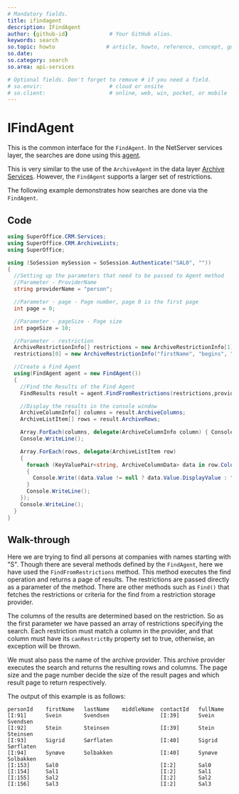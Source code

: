 ```yaml
---
# Mandatory fields.
title: ifindagent 
description: IFindAgent
author: {github-id}             # Your GitHub alias.
keywords: search
so.topic: howto                # article, howto, reference, concept, guide
so.date:
so.category: search
so.area: api-services

# Optional fields. Don't forget to remove # if you need a field.
# so.envir:                     # cloud or onsite
# so.client:                    # online, web, win, pocket, or mobile
---
```


# IFindAgent

This is the common interface for the `FindAgent`. In the NetServer services layer, the searches are done using this [agent][2].

This is very similar to the use of the `ArchiveAgent` in the data layer [Archive Services][1]. However, the `FindAgent` supports a larger set of restrictions.

The following example demonstrates how searches are done via the `FindAgent`.

## Code

```csharp
using SuperOffice.CRM.Services;
using SuperOffice.CRM.ArchiveLists;
using SuperOffice;

using (SoSession mySession = SoSession.Authenticate("SAL0", ""))
{
  //Setting up the parameters that need to be passed to Agent method
  //Parameter - ProviderName
  string providerName = "person";

  //Parameter - page - Page number, page 0 is the first page
  int page = 0;

  //Parameter - pageSize - Page size
  int pageSize = 10;

  //Parameter - restriction
  ArchiveRestrictionInfo[] restrictions = new ArchiveRestrictionInfo[1];
  restrictions[0] = new ArchiveRestrictionInfo("firstName", "begins", "s");

  //Create a Find Agent
  using(FindAgent agent = new FindAgent())
  {
    //Find the Results of the Find Agent
    FindResults result = agent.FindFromRestrictions(restrictions,providerName,pageSize,page);

    //Display the results in the console window
    ArchiveColumnInfo[] columns = result.ArchiveColumns;
    ArchiveListItem[] rows = result.ArchiveRows;

    Array.ForEach(columns, delegate(ArchiveColumnInfo column) { Console.Write(column.ToString()); });
    Console.WriteLine();

    Array.ForEach(rows, delegate(ArchiveListItem row)
    {
      foreach (KeyValuePair<string, ArchiveColumnData> data in row.ColumnData)
      {
        Console.Write((data.Value != null ? data.Value.DisplayValue : "-") + "\t");
      }
      Console.WriteLine();
    });
    Console.WriteLine();
  }
}
```

## Walk-through

Here we are trying to find all persons at companies with names starting with "S". Though there are several methods defined by the `FindAgent`, here we have used the `FindFromRestrictions` method. This method executes the find operation and returns a page of results. The restrictions are passed directly as a parameter of the method. There are other methods such as `Find()` that fetches the restrictions or criteria for the find from a restriction storage provider.

The columns of the results are determined based on the restriction. So as the first parameter we have passed an array of restrictions specifying the search. Each restriction must match a column in the provider, and that column must have its `canRestrictBy` property set to true, otherwise, an exception will be thrown.

We must also pass the name of the archive provider. This archive provider executes the search and returns the resulting rows and columns. The page size and the page number decide the size of the result pages and which result page to return respectively.

The output of this example is as follows:

```text
personId    firstName   lastName    middleName  contactId   fullName
[I:91]      Svein       Svendsen                [I:39]      Svein Svendsen
[I:92]      Stein       Steinsen                [I:39]      Stein Steinsen
[I:93]      Sigrid      Sørflaten               [I:40]      Sigrid Sørflaten
[I:94]      Synøve      Solbakken               [I:40]      Synøve Solbakken
[I:153]     Sal0                                [I:2]       Sal0 
[I:154]     Sal1                                [I:2]       Sal1 
[I:155]     Sal2                                [I:2]       Sal2 
[I:156]     Sal3                                [I:2]       Sal3 
```

<!-- Referenced links -->
[1]: ../iarchiveagent/index.md
[2]: ../../services/agents/index.md
